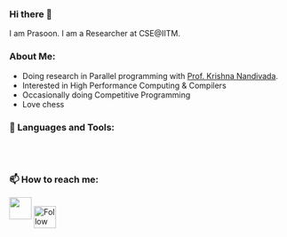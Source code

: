 ### Hi there 👋

I am Prasoon. I am a Researcher at CSE@IITM. 

### About Me:
- Doing research in Parallel programming with [Prof. Krishna Nandivada](http://www.cse.iitm.ac.in/~krishna/).
- Interested in High Performance Computing & Compilers
- Occasionally doing Competitive Programming
- Love chess

### 🔨 Languages and Tools:

<br>
<br>

### 📫 How to reach me:
<a href="mailto:prasoon@cse.iitm.ac.in"><img src="https://github.com/PrasoonMishra/PrasoonMishra/master/logos/google-plus.png" width="40" /></a>
[<img src="https://raw.githubusercontent.com/Raymo111/Raymo111/master/socials/linkedin.png" height="40em" align="center" alt="Follow Prasoon on LinkedIn" title="Follow Prasoon on LinkedIn"/>](https://www.linkedin.com/in/mishra-prasoon/)


<!--
**PrasoonMishra/PrasoonMishra** is a ✨ _special_ ✨ repository because its `README.md` (this file) appears on your GitHub profile.

Here are some ideas to get you started:

- 🔭 I’m currently working on ...
- 🌱 I’m currently learning ...
- 👯 I’m looking to collaborate on ...
- 🤔 I’m looking for help with ...
- 💬 Ask me about ...
- 📫 How to reach me: ...
- 😄 Pronouns: ...
- ⚡ Fun fact: ...
-->
